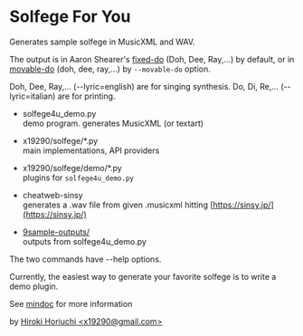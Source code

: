 # Solfege For You

Generates sample solfege in MusicXML and WAV.

The output is in Aaron Shearer's
[fixed-do](https://en.wikipedia.org/wiki/Solf%C3%A8ge#Chromatic_variants)
(Doh, Dee, Ray,...) by default,
or in
[movable-do](https://en.wikipedia.org/wiki/Solf%C3%A8ge#Movable_do_solf%C3%A8ge)
(doh, dee, ray,...) by `--movable-do` option.

Doh, Dee, Ray,... (--lyric=english) are for singing synthesis.
Do, Di, Re,... (--lyric=italian) are for printing.

- solfege4u_demo.py  
  demo program. generates MusicXML (or textart)

- x19290/solfege/\*.py  
  main implementations, API providers

- x19290/solfege/demo/*.py  
  plugins for `solfege4u_demo.py`

- cheatweb-sinsy  
  generates a .wav file from given .musicxml hitting
  [https://sinsy.jp/](https://sinsy.jp/)

- [9sample-outputs/](../9sample-outputs/0readme.md)  
  outputs from solfege4u_demo.py

The two commands have --help options.

Currently, the easiest way to generate your favorite solfege is
to write a demo plugin.

See [mindoc](../0mindoc.md) for more information

by [Hiroki Horiuchi <x19290@gmail.com\>](mailto:x19290@gmail.com)
